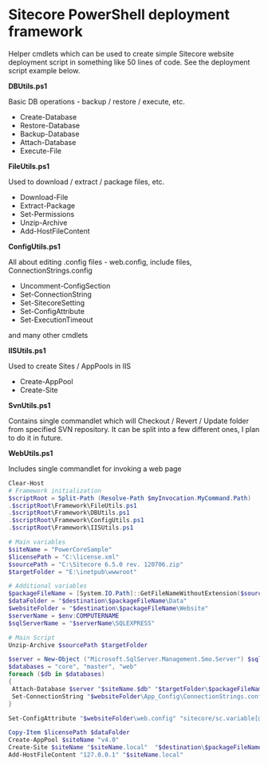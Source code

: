 Sitecore PowerShell deployment framework
==================

Helper cmdlets which can be used to create simple Sitecore website deployment script in something like 50 lines of code.
See the deployment script example below.

**DBUtils.ps1**

Basic DB operations - backup / restore / execute, etc.

* Create-Database
* Restore-Database
* Backup-Database
* Attach-Database
* Execute-File

**FileUtils.ps1**

Used to download / extract / package files, etc.

* Download-File
* Extract-Package
* Set-Permissions
* Unzip-Archive
* Add-HostFileContent

**ConfigUtils.ps1**

All about editing .config files - web.config, include files, ConnectionStrings.config

* Uncomment-ConfigSection
* Set-ConnectionString
* Set-SitecoreSetting
* Set-ConfigAttribute
* Set-ExecutionTimeout

and many other cmdlets

**IISUtils.ps1**

Used to create Sites / AppPools in IIS

* Create-AppPool
* Create-Site

**SvnUtils.ps1**

Contains single commandlet which will Checkout / Revert / Update folder from specified SVN repository. It can be split into a few different ones, I plan to do it in future.

**WebUtils.ps1**

Includes single commandlet for invoking a web page

 ```powershell
Clear-Host
# Framework initialization
$scriptRoot = Split-Path (Resolve-Path $myInvocation.MyCommand.Path)
.$scriptRoot\Framework\FileUtils.ps1
.$scriptRoot\Framework\DBUtils.ps1
.$scriptRoot\Framework\ConfigUtils.ps1
.$scriptRoot\Framework\IISUtils.ps1

# Main variables
$siteName = "PowerCoreSample"
$licensePath = "C:\license.xml"
$sourcePath = "C:\Sitecore 6.5.0 rev. 120706.zip"
$targetFolder = "E:\inetpub\wwwroot"

# Additional variables
$packageFileName = [System.IO.Path]::GetFileNameWithoutExtension($sourcePath)
$dataFolder = "$destination\$packageFileName\Data"
$websiteFolder = "$destination\$packageFileName\Website"
$serverName = $env:COMPUTERNAME
$sqlServerName = "$serverName\SQLEXPRESS"

# Main Script
Unzip-Archive $sourcePath $targetFolder

$server = New-Object ("Microsoft.SqlServer.Management.Smo.Server") $sqlServerName
$databases = "core", "master", "web"
foreach ($db in $databases)
{
  Attach-Database $server "$siteName.$db" "$targetFolder\$packageFileName\Databases\Sitecore.$db.mdf" "$destination\$packageFileName\Databases\Sitecore.$db.ldf"
  Set-ConnectionString "$websiteFolder\App_Config\ConnectionStrings.config" "$db" "Trusted_Connection=Yes;Data Source=$sqlServerName;Database=$siteName.$db"
}

Set-ConfigAttribute "$websiteFolder\web.config" "sitecore/sc.variable[@name='dataFolder']" "value" $dataFolder   

Copy-Item $licensePath $dataFolder
Create-AppPool $siteName "v4.0"
Create-Site $siteName "$siteName.local"  "$destination\$packageFileName"
Add-HostFileContent "127.0.0.1" "$siteName.local"

 ```
